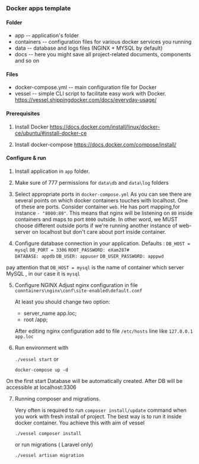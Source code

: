### Docker apps template

#### Folder 

 - app          --  application's folder
 - containers   --  configuration files for various docker services you running
 - data         --  database and logs files (NGINX + MYSQL by default)
 - docs         --  here you might save all project-related documents, components and so on
 
 
 #### Files
 
  - docker-compose.yml  -- main configuration file for Docker
  - vessel              -- simple CLI script to facilitate easy work with Docker. 
                           https://vessel.shippingdocker.com/docs/everyday-usage/
 
 
 #### Prerequisites       
 
 1. Install Docker 
    https://docs.docker.com/install/linux/docker-ce/ubuntu/#install-docker-ce  
    
 2. Install docker-compose
    https://docs.docker.com/compose/install/
                   
 
 #### Configure & run
 
 1. Install application in ```app``` folder.
 2. Make sure of 777 permissions for ```data\db``` and ```data\log``` folders
 3. Select appropriate ports in ```docker-compose.yml```
    As you can see there are several points on which docker containers touches with localhost. One of these are ports.
    Consider container ```web```. He has port mapping,for instance  ```- "8000:80"```. This means that nginx will be 
    listening on ```80``` inside containers and maps to port ```8000``` outside. 
    In other word, we MUST choose different outside ports if we're running another instance of web-server on localhost 
    but don't care about port inside container.     
 
 4. Configure database connection in your application. Defaults :
    ```DB_HOST = mysql```
    ```DB_PORT = 3306```
    ```ROOT_PASSWORD: eXam287#```          
    ```DATABASE: appdb``` 
    ```DB_USER: appuser```
    ```DB_USER_PASSWORD: apppwd``` 
    
  pay attention that     ```DB_HOST = mysql```  is the name of container which server MySQL , in our case it is ```mysql```
  
  5. Configure NGINX 
     Adjust nginx configuration in file ```conntainers\nginx\conf\site-enabled\default.conf```
     
     At least you should change two option:
     
     - server_name app.loc;    
     - root /app;
          
     After editing nginx configuration add to file ```/etc/hosts```  line like  ```127.0.0.1  app.loc```
  
  
 6. Run environment with 
 
    ```./vessel start```
    or 
    
    ```docker-compose up -d```
    
  On the first start Database will be automatically created. After DB will be accessible  at localhost:3306  
  
  7. Running composer and migrations.
  
     Very often is required to run ```composer install/update``` command when you work with fresh install of project.
     The best way is to run it inside docker container. You achieve this with aim of vessel
     
     ```./vessel composer install```
     
     or run migrations ( Laravel only)
     
     ```./vessel artisan migration```
  
  
  
    
  
 
  